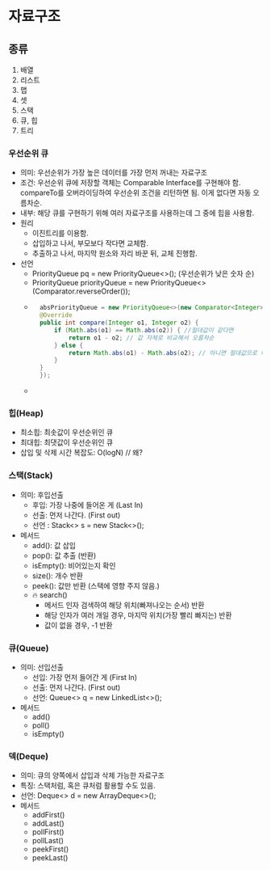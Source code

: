 # 자료구조
## 종류
1. 배열
2. 리스트
3. 맵
4. 셋
5. 스택
6. 큐, 힙
7. 트리


### 우선순위 큐
- 의미: 우선순위가 가장 높은 데이터를 가장 먼저 꺼내는 자료구조
- 조건: 우선순위 큐에 저장할 객체는 Comparable Interface를 구현해야 함. compareTo를 오버라이딩하여 우선순위 조건을 리턴하면 됨. 이게 없다면 자동 오름차순.
- 내부: 해당 큐를 구현하기 위해 여러 자료구조를 사용하는데 그 중에 힙을 사용함.
- 원리
  - 이진트리를 이용함.
  - 삽입하고 나서, 부모보다 작다면 교체함.
  - 추출하고 나서, 마지막 원소와 자리 바꾼 뒤, 교체 진행함.
- 선언
  - PriorityQueue<type> pq = new PriorityQueue<>(); (우선순위가 낮은 숫자 순)
  - PriorityQueue<type> priorityQueue = new PriorityQueue<>(Comparator.reverseOrder());
  - ```java
      absPriorityQueue = new PriorityQueue<>(new Comparator<Integer>() {
      @Override
      public int compare(Integer o1, Integer o2) {
          if (Math.abs(o1) == Math.abs(o2)) { //절대값이 같다면
              return o1 - o2; // 값 자체로 비교해서 오름차순
          } else {
              return Math.abs(o1) - Math.abs(o2); // 아니면 절대값으로 비교해서 오름차순
          }
      }
      }); 
  - ```


### 힙(Heap)
- 최소힙: 최솟값이 우선순위인 큐
- 최대힙: 최댓값이 우선순위인 큐
- 삽입 및 삭제 시간 복잡도: O(logN) // 왜?

### 스택(Stack)
- 의미: 후입선출
  - 후입: 가장 나중에 들어온 게 (Last In)
  - 선출: 먼저 나간다. (First out)
  - 선언 : Stack<> s = new Stack<>();
- 메서드
  - add(): 값 삽입
  - pop(): 값 추출 (반환)
  - isEmpty(): 비어있는지 확인
  - size(): 개수 반환
  - peek(): 값만 반환 (스택에 영향 주지 않음.)
  - 🔥 search()
    - 메서드 인자 검색하여 해당 위치(빠져나오는 순서) 반환
    - 해당 인자가 여러 개일 경우, 마지막 위치(가장 빨리 빠지는) 반환
    - 값이 없을 경우, -1 반환

### 큐(Queue)
- 의미: 선입선출
  - 선입: 가장 먼저 들어간 게 (First In)
  - 선출: 먼저 나간다. (First out)
  - 선언: Queue<> q = new LinkedList<>();
- 메서드
  - add()
  - poll()
  - isEmpty()

### 덱(Deque)
- 의미: 큐의 양쪽에서 삽입과 삭제 가능한 자료구조
- 특징: 스택처럼, 혹은 큐처럼 활용할 수도 있음. 
- 선언: Deque<> d = new ArrayDeque<>();
- 메서드
  - addFirst()
  - addLast()
  - pollFirst()
  - pollLast()
  - peekFirst()
  - peekLast()


